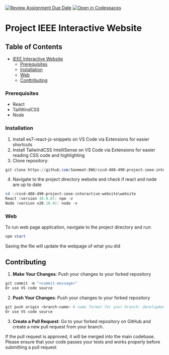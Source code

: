 [![Review Assignment Due Date](https://classroom.github.com/assets/deadline-readme-button-22041afd0340ce965d47ae6ef1cefeee28c7c493a6346c4f15d667ab976d596c.svg)](https://classroom.github.com/a/ixLrLXsm)
[![Open in Codespaces](https://classroom.github.com/assets/launch-codespace-2972f46106e565e64193e422d61a12cf1da4916b45550586e14ef0a7c637dd04.svg)](https://classroom.github.com/open-in-codespaces?assignment_repo_id=16360174)

# Project IEEE Interactive Website

## Table of Contents
- [IEEE Interactive Website](#project)
  - [Prerequisites](#prerequisites)
  - [Installation](#installation)
  - [Web](#web)
  - [Conttributing](#contributing)


### Prerequisites
- React
- TailWindCSS
- Node

### Installation

1. Install es7-react-js-snippets on VS Code via Extensions for easier shortcuts
2. Install TailwindCSS IntelliSense on VS Code via Extensions for easier reading CSS code and highlighting
3. Clone repository:

```powershell
git clone https://github.com/Sanmeet-EWU/cscd-488-490-project-ieee-interactive-website.git
```

4. Navigate to the project directory website and check if react and node are up to date
```powershell
cd ~/cscd-488-490-project-ieee-interactive-website\website
React (version 10.9.0): npm -v
Node (version v20.10.0): node -v
```

### Web
To run web page application, navigate to the project directory and run:

```powershell
npm start
```

Saving the file will update the webpage of what you did

## Contributing
1. **Make Your Changes**: Push your changes to your forked repository
```powershell
git commit -m "<commit-message>"
Or use VS code source
```

2. **Push Your Changes**: Push your changes to your forked repository
```powershell
git push origin <branch-name> # name format for your branch: development_firstName_lastName
Or use VS code source
```

3. **Create a Pull Request**: Go to your forked repository on GitHub and create a new pull request from your branch.

If the pull request is approved, it will be merged into the main codebase. Please ensure that your code passes your tests and works properly before submitting a pull request
